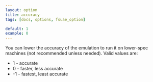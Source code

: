 ```yaml
---
layout: option
title: accuracy
tags: [docs, options, fsuae_option]

default: 1
example: 0
---
```


You can lower the accuracy of the emulation to run it on lower-spec machines
(not recommended unless needed). Valid values are:

* 1 - accurate
* 0 - faster, less accurate
* -1 - fastest, least accurate
